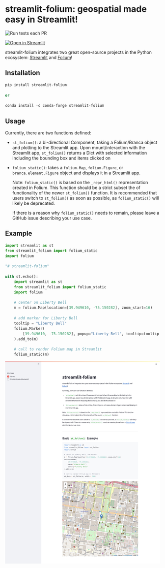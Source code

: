 # streamlit-folium: geospatial made easy in Streamlit!

![Run tests each PR](https://github.com/randyzwitch/streamlit-folium/workflows/Run%20tests%20each%20PR/badge.svg)

[![Open in Streamlit](https://static.streamlit.io/badges/streamlit_badge_black_white.svg)](https://share.streamlit.io/randyzwitch/streamlit-folium/examples/streamlit_app.py)

streamlit-folium integrates two great open-source projects in the Python ecosystem: [Streamlit](https://streamlit.io/) and [Folium](https://python-visualization.github.io/folium/)!

## Installation

```python
pip install streamlit-folium

or

conda install -c conda-forge streamlit-folium
```

## Usage

Currently, there are two functions defined:

- `st_folium()`: a bi-directional Component, taking a Folium/Branca object and plotting to the Streamlit app. Upon mount/interaction with the Streamlit app, `st_folium()` returns a Dict with selected information including the bounding box and items clicked on
-  `folium_static()`: takes a `folium.Map`, `folium.Figure`, or `branca.element.Figure` object and displays it in a Streamlit app.

    Note: `folium_static()` is based on the `_repr_html()` representation created in Folium. This function should be a strict subset the of functionality of the newer `st_folium()` function. It is recommended that users switch to `st_folium()` as soon as possible, as `folium_static()` will likely be deprecated.

    If there is a reason why `folium_static()` needs to remain, please leave a GitHub issue describing your use case.

## Example

```python
import streamlit as st
from streamlit_folium import folium_static
import folium

"# streamlit-folium"

with st.echo():
    import streamlit as st
    from streamlit_folium import folium_static
    import folium

    # center on Liberty Bell
    m = folium.Map(location=[39.949610, -75.150282], zoom_start=16)

    # add marker for Liberty Bell
    tooltip = "Liberty Bell"
    folium.Marker(
        [39.949610, -75.150282], popup="Liberty Bell", tooltip=tooltip
    ).add_to(m)

    # call to render Folium map in Streamlit
    folium_static(m)
```

![streamlit_folium example](https://raw.githubusercontent.com/randyzwitch/streamlit-folium/master/tests/visual_baseline/test_basic/first_test/baseline.png)
